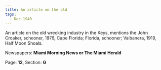 ```yaml
---  
title: An article on the old  
tags:  
  - Dec 1940  
---  
```

  
An article on the old wrecking industry in the Keys, mentions the John Croaker, schooner, 1876, Cape Florida; Florida, schooner; Valbanera, 1919, Half Moon Shoals.  
  
Newspapers: **Miami Morning News or The Miami Herald**  
  
Page: **12**, Section: **G** 
